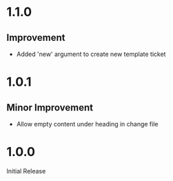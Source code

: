# 1.1.0
## Improvement
* Added 'new' argument to create new template ticket

# 1.0.1
## Minor Improvement
* Allow empty content under heading in change file

# 1.0.0
Initial Release
